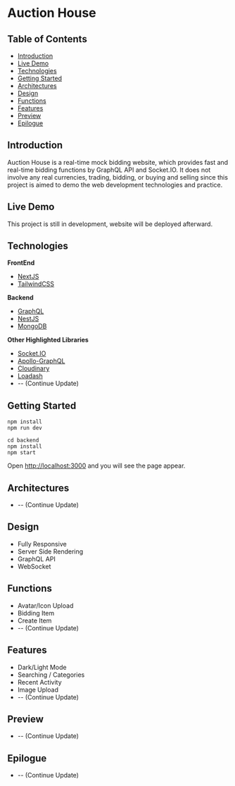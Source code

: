 # Auction House

## Table of Contents
* [Introduction](https://github.com/yenloned/AuctionHouse#introduction)
* [Live Demo](https://github.com/yenloned/AuctionHouse#live-demo)
* [Technologies](https://github.com/yenloned/AuctionHouse#technologies)
* [Getting Started](https://github.com/yenloned/AuctionHouse#getting-started)
* [Architectures](https://github.com/yenloned/AuctionHouse#architectures)
* [Design](https://github.com/yenloned/AuctionHouse#design)
* [Functions](https://github.com/yenloned/AuctionHouse#functions)
* [Features](https://github.com/yenloned/AuctionHouse#features)
* [Preview](https://github.com/yenloned/AuctionHouse#preview)
* [Epilogue](https://github.com/yenloned/AuctionHouse#epilogue)

## Introduction
Auction House is a real-time mock bidding website, which provides fast and real-time bidding functions by GraphQL API and Socket.IO. It does not involve any real currencies, trading, bidding, or buying and selling since this project is aimed to demo the web development technologies and practice.

## Live Demo
This project is still in development, website will be deployed afterward.

## Technologies
**FrontEnd**
* [NextJS](https://nextjs.org/)
* [TailwindCSS](https://tailwindcss.com/)

**Backend**
* [GraphQL](https://graphql.org/)
* [NestJS](https://nestjs.com/)
* [MongoDB](https://www.mongodb.com/)

**Other Highlighted Libraries**
* [Socket.IO](https://socket.io/)
* [Apollo-GraphQL](https://www.apollographql.com/)
* [Cloudinary](https://cloudinary.com/)
* [Loadash](https://lodash.com/)
* -- (Continue Update)

## Getting Started
```node
npm install
npm run dev

cd backend
npm install
npm start
```

Open [http://localhost:3000](http://localhost:3000) and you will see the page appear.

## Architectures
* -- (Continue Update)

## Design
* Fully Responsive
* Server Side Rendering
* GraphQL API
* WebSocket

## Functions
* Avatar/Icon Upload
* Bidding Item
* Create Item
* -- (Continue Update)

## Features
* Dark/Light Mode
* Searching / Categories
* Recent Activity
* Image Upload
* -- (Continue Update)

## Preview
* -- (Continue Update)

## Epilogue
* -- (Continue Update)



